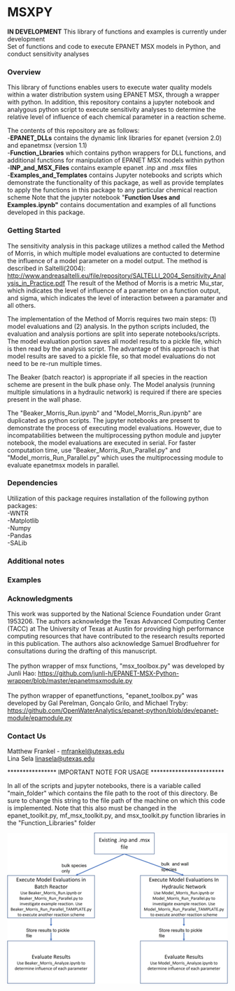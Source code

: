 # MSXPY
 **IN DEVELOPMENT** This library of functions and examples is currently under development </br>
 Set of functions and code to execute EPANET MSX models in Python, and conduct sensitivity analyses
 
 ### Overview
 
This library of functions enables users to execute water quality models within a water distribution system using EPANET MSX, through a wrapper with python. In addition, this repository contains a jupyter notebook and analygous python script to execute sensitivity analyses to determine the relative level of influence of each chemical parameter in a reaction scheme. 

The contents of this repository are as follows:
<br> 
-**EPANET_DLLs** contains the dynamic link libraries for epanet (version 2.0) and epanetmsx (version 1.1)
<br>
-**Function_Lbraries** which contains python wrappers for DLL functions, and additional functions for manipulation of EPANET MSX models within python
<br>
-**INP_and_MSX_Files** contains example epanet .inp and .msx files
<br>
-**Examples_and_Templates** contains Jupyter notebooks and scripts which demonstrate the functionality of this package, as well as provide templates to apply the functions in this package to any particular chemical reaction scheme
Note that the jupyter notebook "**Function Uses and Examples.ipynb"** contains documentation and examples of all functions developed in this package.

### Getting Started
The sensitivity analysis in this package utilizes a method called the Method of Morris, in which multiple model evaluations are contucted to determine the influence of a model parameter on a model output. The method is described in Saltelli(2004): http://www.andreasaltelli.eu/file/repository/SALTELLI_2004_Sensitivity_Analysis_in_Practice.pdf
The result of the Method of Morris is a metric Mu_star, which indicates the level of influence of a parameter on a function output, and sigma, which indicates the level of interaction between a paramater and all others. 


The implementation of the Method of Morris requires two main steps: (1) model evaluations and (2) analysis. In the python scripts included, the evaluation and analysis portions are split into seperate notebooks/scripts. The model evaluation portion saves all model results to a pickle file, which is then read by the analysis script. The advantage of this approach is that model results are saved to a pickle file, so that model evaluations do not need to be re-run multiple times.

The Beaker (batch reactor) is appropriate if all species in the reaction scheme are present in the bulk phase only. The Model analysis (running multiple simulations in a hydraulic network) is required if there are species present in the wall phase.

The "Beaker_Morris_Run.ipynb" and "Model_Morris_Run.ipynb" are duplicated as python scripts. The jupyter notebooks are present to demonstrate the process of executing model evaluations. However, due to incompatabilities between the multiprocessing python module and jupyter notebook, the model evaluations are executed in serial. For faster computation time, use "Beaker_Morris_Run_Parallel.py" and "Model_morris_Run_Parallel.py" which uses the multiprocessing module to evaluate epanetmsx models in parallel.

### Dependencies

Utilization of this package requires installation of the following python packages:
<br>
-WNTR
<br>
-Matplotlib
<br>
-Numpy
<br>
-Pandas
<br>
-SALib

### Additional notes

### Examples


### Acknowledgments

This work was supported by the National Science Foundation under Grant 1953206. The authors acknowledge the Texas Advanced Computing Center (TACC) at The University of Texas at Austin for providing high performance computing resources that have contributed to the research results reported in this publication. The authors also acknowledge Samuel Brodfuehrer for consultations during the drafting of this manuscript.
<br> 
<br> 
The python wrapper of msx functions, "msx_toolbox.py" was developed by Junli Hao: https://github.com/junli-h/EPANET-MSX-Python-wrapper/blob/master/epanetmsxmodule.py
<br>
<br> 
The python wrapper of epanetfunctions, "epanet_toolbox.py" was developed by Gal Perelman, Gonçalo Grilo, and Michael Tryby: https://github.com/OpenWaterAnalytics/epanet-python/blob/dev/epanet-module/epamodule.py



### Contact Us

 Matthew Frankel - mfrankel@utexas.edu
 <br> 
 Lina Sela linasela@utexas.edu
 
 **************** IMPORTANT NOTE FOR USAGE ************************
 
In all of the scripts and jupyter notebooks, there is a variable called "main_folder" which contains the file path to the root of this directory. Be sure to change this string to the file path of the machine on which this code is implemented. Note that this also must be changed in the epanet_toolkit.py, mf_msx_toolkit.py, and msx_toolkit.py function libraries in the "Function_Libraries" folder

![](Github_Chart.jpg)
